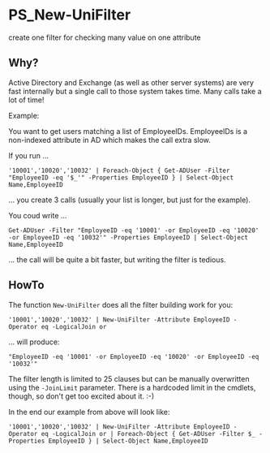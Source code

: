# PS_New-UniFilter
create one filter for checking many value on one attribute

## Why?

Active Directory and Exchange (as well as other server systems) are very fast internally but a single call to those system takes time.
Many calls take a lot of time!

Example:

You want to get users matching a list of EmployeeIDs. EmployeeIDs is a non-indexed attribute in AD which makes the call extra slow.

If you run ...

    '10001','10020','10032' | Foreach-Object { Get-ADUser -Filter "EmployeeID -eq '$_'" -Properties EmployeeID } | Select-Object Name,EmployeeID
    
... you create 3 calls (usually your list is longer, but just for the example).

You coud write ...

    Get-ADUser -Filter "EmployeeID -eq '10001' -or EmployeeID -eq '10020' -or EmployeeID -eq '10032'" -Properties EmployeeID | Select-Object Name,EmployeeID
    
... the call will be quite a bit faster, but writing the filter is tedious.


## HowTo

The function `New-UniFilter` does all the filter building work for you:

    '10001','10020','10032' | New-UniFilter -Attribute EmployeeID -Operator eq -LogicalJoin or
    
... will produce:

    "EmployeeID -eq '10001' -or EmployeeID -eq '10020' -or EmployeeID -eq '10032'"


The filter length is limited to 25 clauses but can be manually overwritten using the `-JoinLimit` parameter. There is a hardcoded limit in the cmdlets, though, so don't get too excited about it. :-)

In the end our example from above will look like:

    '10001','10020','10032' | New-UniFilter -Attribute EmployeeID -Operator eq -LogicalJoin or | Foreach-Object { Get-ADUser -Filter $_ -Properties EmployeeID } | Select-Object Name,EmployeeID
